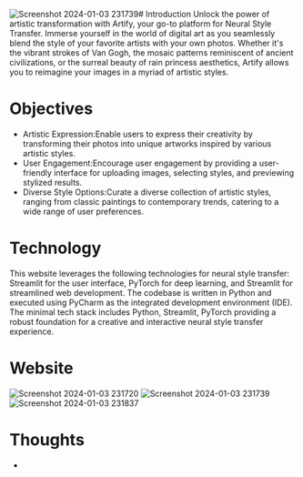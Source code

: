 ![Screenshot 2024-01-03 231739](https://github.com/AkarshanGupta/ArtSync/assets/115368981/f1540b8d-d732-4d73-b203-3f7ab5aeb001)# Introduction
Unlock the power of artistic transformation with Artify, your go-to platform for Neural Style Transfer.
Immerse yourself in the world of digital art as you seamlessly blend the style of your favorite artists with your own photos. 
Whether it's the vibrant strokes of Van Gogh, the mosaic patterns reminiscent of ancient civilizations, or
the surreal beauty of rain princess aesthetics, Artify allows you to reimagine your images in a myriad of artistic styles.

# Objectives 
* Artistic Expression:Enable users to express their creativity by transforming their photos into unique artworks inspired by various artistic styles.
* User Engagement:Encourage user engagement by providing a user-friendly interface for uploading images, selecting styles, and previewing stylized results.
* Diverse Style Options:Curate a diverse collection of artistic styles, ranging from classic paintings to contemporary trends, catering to a wide range of user preferences.

# Technology 
This website leverages the following technologies for neural style transfer: Streamlit for the user interface, PyTorch for deep learning, and Streamlit for streamlined web development.
The codebase is written in Python and executed using PyCharm as the integrated development environment (IDE). 
The minimal tech stack includes Python, Streamlit, PyTorch providing a robust foundation for a creative and interactive neural style transfer experience.

# Website 
![Screenshot 2024-01-03 231720](https://github.com/AkarshanGupta/ArtSync/assets/115368981/48f5d29c-9f1f-4eca-b294-528ac0888696)
![Screenshot 2024-01-03 231739](https://github.com/AkarshanGupta/ArtSync/assets/115368981/636e406e-0ba3-44c0-8e37-1a0fb8210e80)
![Screenshot 2024-01-03 231837](https://github.com/AkarshanGupta/ArtSync/assets/115368981/66d546f7-50ed-4cee-a49c-4058ca6df213)

# Thoughts 
* 
